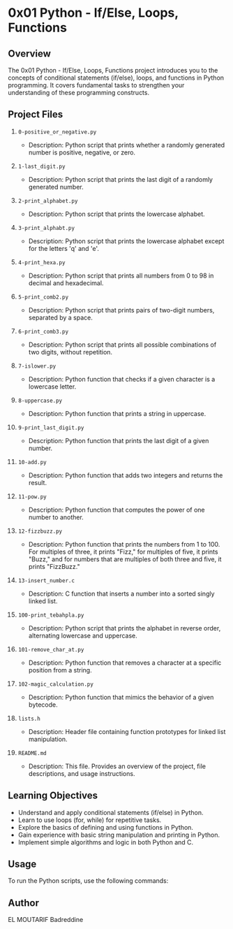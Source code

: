 # 0x01 Python - If/Else, Loops, Functions

## Overview

The 0x01 Python - If/Else, Loops, Functions project introduces you to the concepts of conditional statements (if/else), loops, and functions in Python programming. It covers fundamental tasks to strengthen your understanding of these programming constructs.

## Project Files

1. `0-positive_or_negative.py`
    - Description: Python script that prints whether a randomly generated number is positive, negative, or zero.

2. `1-last_digit.py`
    - Description: Python script that prints the last digit of a randomly generated number.

3. `2-print_alphabet.py`
    - Description: Python script that prints the lowercase alphabet.

4. `3-print_alphabt.py`
    - Description: Python script that prints the lowercase alphabet except for the letters 'q' and 'e'.

5. `4-print_hexa.py`
    - Description: Python script that prints all numbers from 0 to 98 in decimal and hexadecimal.

6. `5-print_comb2.py`
    - Description: Python script that prints pairs of two-digit numbers, separated by a space.

7. `6-print_comb3.py`
    - Description: Python script that prints all possible combinations of two digits, without repetition.

8. `7-islower.py`
    - Description: Python function that checks if a given character is a lowercase letter.

9. `8-uppercase.py`
    - Description: Python function that prints a string in uppercase.

10. `9-print_last_digit.py`
    - Description: Python function that prints the last digit of a given number.

11. `10-add.py`
    - Description: Python function that adds two integers and returns the result.

12. `11-pow.py`
    - Description: Python function that computes the power of one number to another.

13. `12-fizzbuzz.py`
    - Description: Python function that prints the numbers from 1 to 100. For multiples of three, it prints "Fizz," for multiples of five, it prints "Buzz," and for numbers that are multiples of both three and five, it prints "FizzBuzz."

14. `13-insert_number.c`
    - Description: C function that inserts a number into a sorted singly linked list.

15. `100-print_tebahpla.py`
    - Description: Python script that prints the alphabet in reverse order, alternating lowercase and uppercase.

16. `101-remove_char_at.py`
    - Description: Python function that removes a character at a specific position from a string.

17. `102-magic_calculation.py`
    - Description: Python function that mimics the behavior of a given bytecode.

18. `lists.h`
    - Description: Header file containing function prototypes for linked list manipulation.

19. `README.md`
    - Description: This file. Provides an overview of the project, file descriptions, and usage instructions.

## Learning Objectives

- Understand and apply conditional statements (if/else) in Python.
- Learn to use loops (for, while) for repetitive tasks.
- Explore the basics of defining and using functions in Python.
- Gain experience with basic string manipulation and printing in Python.
- Implement simple algorithms and logic in both Python and C.

## Usage

To run the Python scripts, use the  following commands:

## Author

EL MOUTARIF Badreddine
